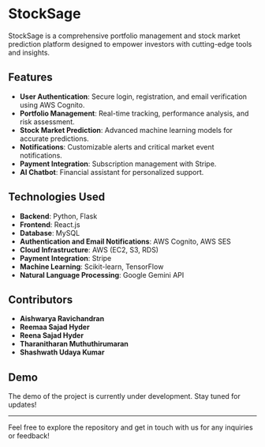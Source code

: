 # StockSage
StockSage is a comprehensive portfolio management and stock market prediction platform designed to empower investors with cutting-edge tools and insights.

## Features

- **User Authentication**: Secure login, registration, and email verification using AWS Cognito.
- **Portfolio Management**: Real-time tracking, performance analysis, and risk assessment.
- **Stock Market Prediction**: Advanced machine learning models for accurate predictions.
- **Notifications**: Customizable alerts and critical market event notifications.
- **Payment Integration**: Subscription management with Stripe.
- **AI Chatbot**: Financial assistant for personalized support.

## Technologies Used

- **Backend**: Python, Flask
- **Frontend**: React.js
- **Database**: MySQL
- **Authentication and Email Notifications**: AWS Cognito, AWS SES
- **Cloud Infrastructure**: AWS (EC2, S3, RDS)
- **Payment Integration**: Stripe
- **Machine Learning**: Scikit-learn, TensorFlow
- **Natural Language Processing**: Google Gemini API

## Contributors

- **Aishwarya Ravichandran**
- **Reemaa Sajad Hyder**
- **Reena Sajad Hyder**
- **Tharanitharan Muthuthirumaran**
- **Shashwath Udaya Kumar**

## Demo

The demo of the project is currently under development. Stay tuned for updates!

---

Feel free to explore the repository and get in touch with us for any inquiries or feedback!
